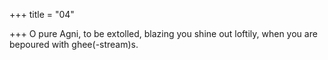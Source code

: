 +++
title = "04"

+++
O pure Agni, to be extolled, blazing you shine out loftily,
when you are bepoured with ghee(-stream)s.
